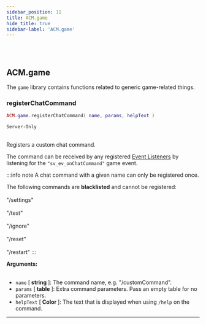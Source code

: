 ```yaml
---
sidebar_position: 11
title: ACM.game
hide_title: true
sidebar-label: 'ACM.game'
---
```


<br></br>

## ACM.game

The <code>game</code> library contains functions related to generic game-related things.

### registerChatCommand

```lua
ACM.game.registerChatCommand( name, params, helpText )
```
<code>Server-Only</code> <br></br>

Registers a custom chat command.

The command can be received by any registered [Event Listeners](/ACM/Static-Functions/acm.event#addeventlistener) by listening for the <code>"sv_ev_onChatCommand"</code> game event.

:::info note
A chat command with a given name can only be registered once.

The following commands are <strong>blacklisted</strong> and cannot be registered: <br></br>
"/settings" <br></br>
"/test" <br></br>
"/ignore" <br></br>
"/reset" <br></br>
"/restart"
:::

<strong>Arguments:</strong> <br></br>

- <code>name</code> [<strong> string </strong>]: The command name, e.g. "/customCommand".
- <code>params</code> [<strong> table </strong>]: Extra command parameters. Pass an empty table for no parameters.
- <code>helpText</code> [<strong> Color </strong>]: The text that is displayed when using <code>/help</code> on the command.

---

